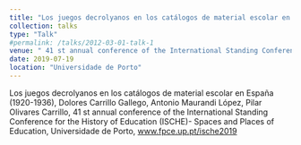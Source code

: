 ```yaml
---
title: "Los juegos decrolyanos en los catálogos de material escolar en España (1920-1936)"
collection: talks
type: "Talk"
#permalink: /talks/2012-03-01-talk-1
venue: " 41 st annual conference of the International Standing Conference for the History of Education (ISCHE)- Spaces and Places of Education"
date: 2019-07-19
location: "Universidade de Porto"
---
```


Los juegos decrolyanos en los catálogos de material escolar en España (1920-1936), Dolores Carrillo Gallego, Antonio Maurandi López, Pilar Olivares Carrillo, 41 st annual conference of the International Standing Conference for the History of Education (ISCHE)- Spaces and Places of Education, Universidade de Porto, www.fpce.up.pt/ische2019
